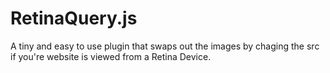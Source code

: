 RetinaQuery.js
==============

A tiny and easy to use plugin that swaps out the images by chaging the src if you're website is viewed from a Retina Device.

